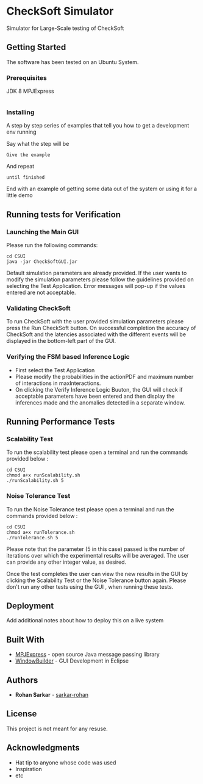 # CheckSoft Simulator
Simulator for Large-Scale testing of CheckSoft

## Getting Started

The software has been tested on an Ubuntu System. 

### Prerequisites

JDK 8
MPJExpress 

```

```

### Installing

A step by step series of examples that tell you how to get a development env running

Say what the step will be

```
Give the example
```

And repeat

```
until finished
```

End with an example of getting some data out of the system or using it for a little demo

## Running tests for Verification 

### Launching the Main GUI

Please run the following commands:

```
cd CSUI
java -jar CheckSoftGUI.jar
```
Default simulation parameters are already provided. 
If the user wants to modify the simulation parameters please follow the guidelines provided on selecting the Test Application. Error messages will pop-up if the values entered are not acceptable. 
### Validating CheckSoft
To run CheckSoft with the user provided simulation parameters please press the Run CheckSoft button. On successful completion the accuracy of CheckSoft and the latencies associated with the different events will be displayed in the bottom-left part of the GUI.  
### Verifying the FSM based Inference Logic 
* First select the Test Application
* Please modify the probabilities in the actionPDF and maximum number of interactions in maxInteractions. 
* On clicking the Verify Inference Logic Buuton, the GUI will check if acceptable parameters have been entered and then display the inferences made and the anomalies detected in a separate window. 
## Running Performance Tests
### Scalability Test
To run the scalability test please open a terminal and run the commands provided below :


```
cd CSUI
chmod a+x runScalability.sh
./runScalability.sh 5
```

### Noise Tolerance Test
To run the Noise Tolerance test please open a terminal and run the commands provided below :


```
cd CSUI
chmod a+x runTolerance.sh
./runTolerance.sh 5
```
Please note that the parameter (5 in this case) passed is the number of iterations over which the experimental results will be averaged. The user can provide any other integer value, as desired.

Once the test completes the user can view the new results in the GUI by clicking the Scalability Test or the Noise Tolerance button again.
Please don't run any other tests using the GUI , when running these tests. 

## Deployment

Add additional notes about how to deploy this on a live system

## Built With

* [MPJExpress](http://mpj-express.org/) - open source Java message passing library
* [WindowBuilder](https://www.eclipse.org/windowbuilder/) - GUI Development in Eclipse

## Authors

* **Rohan Sarkar** - [sarkar-rohan](https://github.com/sarkar-rohan)

## License

This project is not meant for any resuse. 

## Acknowledgments

* Hat tip to anyone whose code was used
* Inspiration
* etc

